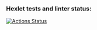 ### Hexlet tests and linter status:
[![Actions Status](https://github.com/AlekseiKarlov/python-project-49/workflows/hexlet-check/badge.svg)](https://github.com/AlekseiKarlov/python-project-49/actions)